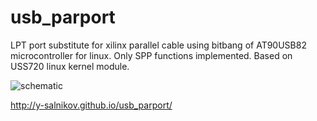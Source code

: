 # usb_parport
LPT port substitute for xilinx parallel cable using bitbang of AT90USB82 microcontroller for linux.
Only SPP functions implemented. Based on USS720 linux kernel module.


![schematic](http://y-salnikov.github.io/usb_parport/images/sch.png)

http://y-salnikov.github.io/usb_parport/
